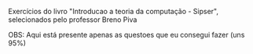 Exercícios do livro "Introducao a teoria da computação - Sipser", selecionados pelo professor Breno Piva

OBS: Aqui está presente apenas as questoes que eu consegui fazer (uns 95%)
